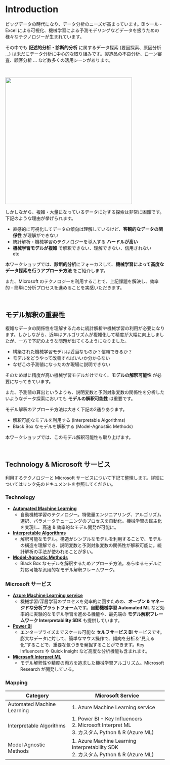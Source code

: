 # Introduction

ビッグデータの時代になり、データ分析のニーズが高まっています。BIツール・Excel による可視化、機械学習による予測モデリングなどデータを扱うための様々なテクノロジーが生まれています。

その中でも **記述的分析・診断的分析** に属するデータ探索 (要因探索、原因分析 ...) は未だにデータ分析に中心的な取り組みです。製造品の不良分析、ローン審査、顧客分析 ... など数多くの活用シーンがあります。

<br/>

<img src="./docs/images/analytics_steps.gif" width = 400><br/>

しかしながら、複雑・大量になっているデータに対する探索は非常に困難です。下記のような理由が挙げられます。

- 直感的に可視化してデータの傾向は理解しているけど、**客観的なデータの関係性** が理解ができない
- 統計解析・機械学習のテクノロジーを導入する **ハードルが高い**
- **機械学習モデルが複雑** で解釈できない、理解できない、信用されない  
etc

本ワークショップでは、**診断的分析**にフォーカスして、**機械学習によって高度なデータ探索を行うアプローチ方法** をご紹介します。

また、Microsoft のテクノロジーを利用することで、上記課題を解決し、効率的・簡単に分析プロセスを進めることを実感いただきます。

<br/>

## モデル解釈の重要性

複雑なデータの関係性を理解するために統計解析や機械学習の利用が必要になります。しかしながら、近年はアルゴリズムが複雑化して精度が大幅に向上しましたが、一方で下記のような問題が出てくるようになりました。

- 構築された機械学習モデルは妥当なものか？信頼できるか？
- モデルをどうやって改善すればいいか分からない
- なぜこの予測値になったのか現場に説明できない

そのため単に精度が高い機械学習モデルだけでなく、**モデルの解釈可能性** が必要になってきています。

また、予測値の算出というよりも、説明変数と予測対象変数の関係性を分析したいようなデータ探索においても **モデルの解釈可能性** は重要です。

モデル解釈のアプローチ方法は大きく下記の2通りあります。

- 解釈可能なモデルを利用する (Interpretable Algorithms)
- Black Box なモデルを解釈する (Model-Agnostiic Methods)

本ワークショップでは、このモデル解釈可能性も取り上げます。

<br/>

## Technology & Microsoft サービス
利用するテクノロジーと Microsoft サービスについて下記て整理します。詳細についてはリンク先のドキュメントを参照してください。

### Technology
- **[Automated Machine Learning](Automated-Machine-Learning.md)**   
    - 自動機械学習のテクノロジー。特徴量エンジニアリング、アルゴリズム選択、パラメータチューニングのプロセスを自動化。機械学習の民主化を実現し、高速 & 効率的なモデル開発が可能に。
- **[Interpretable Algorithms](Interpretable-Algorithms.md)** 
    - 解釈可能なモデル。構造がシンプルなモデルを利用することで、モデルの構造を理解でき、説明変数と予測対象変数の関係性が解釈可能に。統計解析の手法が使われることが多い。
- **[Model-Agnostic Methods](Model-Agnostic-Methods.md)** 
    - Black Box なモデルを解釈するためアプローチ方法。あらゆるモデルに対応可能な汎用的なモデル解釈フレームワーク。

### Microsoft サービス

- **[Azure Machine Learning service](Azure-Machine-Learning-service.md)** 
    - 機械学習/深層学習のプロセスを効率的に回すための、**オープン & マネージドな分析プラットフォーム**です。**自動機械学習 Automated ML** など効率的に実験的なモデル学習を進める機能や、最先端の **モデル解釈フレームワーク Interpretability SDK** も提供しています。
- **[Power BI](PowerBI.md)**
    - エンタープライズまでスケール可能な **セルフサービス BI** サービスです。膨大なデータに対して、簡単なマウス操作で、傾向を分析＆“見える化”することで、重要な気づきを発掘することができます。Key Influencers や Quick Insight など高度な分析機能も含まれます。
- **[Microsoft Interpret ML](InterpretML.md)**
    - モデル解釈性や精度の両方を追求した機械学習アルゴリズム。Microsoft Research が開発している。

### Mapping


|   Category                   |  Microsoft Service      |
| -----------------------------| ---------------------------|
|  Automated Machine Learning  |  1. Azure Machine Learning service   |
|  Interpretable Algorithms    |  1. Power BI - Key Influencers<br>2. Microsoft Interpret ML<br>3. カスタム Python & R (Azure ML)       |
|  Model Agnostic Methods      |  1. Azure Machine Learning Interpretability SDK<br>2. カスタム Python & R  (Azure ML)             |

<br/>



